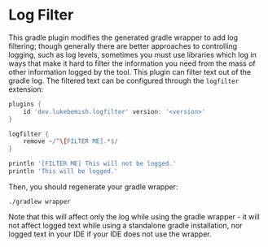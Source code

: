 # Log Filter

This gradle plugin modifies the generated gradle wrapper to add log filtering; though generally there are better approaches to controlling logging, such as
log levels, sometimes you must use libraries which log in ways that make it hard to filter the information you need from the mass of other information logged
by the tool. This plugin can filter text out of the gradle log. The filtered text can be configured through the `logfilter` extension:

```gradle
plugins {
    id 'dev.lukebemish.logfilter' version: '<version>'
}

logfilter {
    remove ~/^\[FILTER ME].*$/
}

println '[FILTER ME] This will not be logged.'
println 'This will be logged.'
```

Then, you should regenerate your gradle wrapper:

```
./gradlew wrapper
```

Note that this will affect only the log while using the gradle wrapper - it will not affect logged text while using a standalone gradle installation, nor logged
text in your IDE if your IDE does not use the wrapper.
